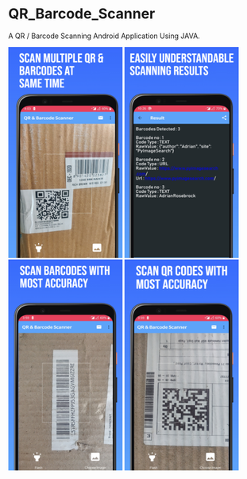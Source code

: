 # QR_Barcode_Scanner
A QR / Barcode Scanning Android Application Using JAVA.

<html>
  <head>
  </head>
  <body>
   <p float="left">
  <img src="/Display_Images/image1.jpeg" width="230" height="425" />
  <img src="/Display_Images/image2.jpeg" width="230" height="425" />
     <img src="/Display_Images/image3.jpeg" width="230" height="425" /> 
     <img src="/Display_Images/image4.jpeg" width="230" height="425" /> 
</p>
  </body>
  </html>



